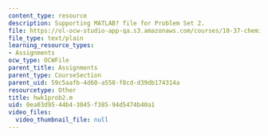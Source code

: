 ```yaml
---
content_type: resource
description: Supporting MATLAB? file for Problem Set 2.
file: https://ol-ocw-studio-app-qa.s3.amazonaws.com/courses/10-37-chemical-and-biological-reaction-engineering-spring-2007/0ea03d9544b43045f38594d5474b40a1_hwk1prob2.m
file_type: text/plain
learning_resource_types:
- Assignments
ocw_type: OCWFile
parent_title: Assignments
parent_type: CourseSection
parent_uid: 59c5aafb-4d60-a558-f8cd-d39db174314a
resourcetype: Other
title: hwk1prob2.m
uid: 0ea03d95-44b4-3045-f385-94d5474b40a1
video_files:
  video_thumbnail_file: null
---
```

